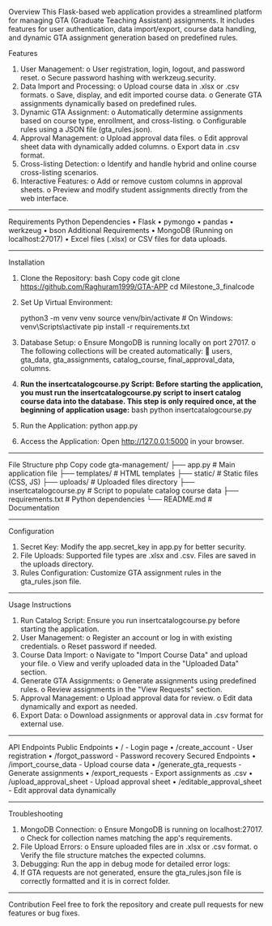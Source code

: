 Overview
This Flask-based web application provides a streamlined platform for managing GTA (Graduate Teaching Assistant) assignments. It includes features for user authentication, data import/export, course data handling, and dynamic GTA assignment generation based on predefined rules.

Features
1.	User Management:
o	User registration, login, logout, and password reset.
o	Secure password hashing with werkzeug.security.
2.	Data Import and Processing:
o	Upload course data in .xlsx or .csv formats.
o	Save, display, and edit imported course data.
o	Generate GTA assignments dynamically based on predefined rules.
3.	Dynamic GTA Assignment:
o	Automatically determine assignments based on course type, enrollment, and cross-listing.
o	Configurable rules using a JSON file (gta_rules.json).
4.	Approval Management:
o	Upload approval data files.
o	Edit approval sheet data with dynamically added columns.
o	Export data in .csv format.
5.	Cross-listing Detection:
o	Identify and handle hybrid and online course cross-listing scenarios.
6.	Interactive Features:
o	Add or remove custom columns in approval sheets.
o	Preview and modify student assignments directly from the web interface.
________________________________________
Requirements
Python Dependencies
•	Flask
•	pymongo
•	pandas
•	werkzeug
•	bson
Additional Requirements
•	MongoDB (Running on localhost:27017)
•	Excel files (.xlsx) or CSV files for data uploads.
________________________________________
Installation
1.	Clone the Repository:
    bash
    Copy code
    git clone https://github.com/Raghuram1999/GTA-APP 
    cd Milestone_3_finalcode
2.	Set Up Virtual Environment:
    
    python3 -m venv venv
    source venv/bin/activate  # On Windows: venv\Scripts\activate
    pip install -r requirements.txt
3.	Database Setup:
    o	Ensure MongoDB is running locally on port 27017.
    o	The following collections will be created automatically:
	users, gta_data, gta_assignments, catalog_course, final_approval_data, columns.
4.	**Run the insertcatalogcourse.py Script: Before starting the application, you must run the insertcatalogcourse.py script to insert catalog course data into the database. This step is only required once, at the beginning of application usage:**
    bash
    python insertcatalogcourse.py
5.	Run the Application:
    python app.py
6.	Access the Application: Open http://127.0.0.1:5000 in your browser.
________________________________________
File Structure
php
Copy code
gta-management/
├── app.py                # Main application file
├── templates/            # HTML templates
├── static/               # Static files (CSS, JS)
├── uploads/              # Uploaded files directory
├── insertcatalogcourse.py # Script to populate catalog course data
├── requirements.txt      # Python dependencies
└── README.md             # Documentation
________________________________________
Configuration
1.	Secret Key: Modify the app.secret_key in app.py for better security.
2.	File Uploads: Supported file types are .xlsx and .csv. Files are saved in the uploads directory.
3.	Rules Configuration: Customize GTA assignment rules in the gta_rules.json file.
________________________________________
Usage Instructions
1.	Run Catalog Script: Ensure you run insertcatalogcourse.py before starting the application.
2.	User Management:
    o	Register an account or log in with existing credentials.
    o	Reset password if needed.
3.	Course Data Import:
    o	Navigate to "Import Course Data" and upload your file.
    o	View and verify uploaded data in the "Uploaded Data" section.
4.	Generate GTA Assignments:
    o	Generate assignments using predefined rules.
    o	Review assignments in the "View Requests" section.
5.	Approval Management:
    o	Upload approval data for review.
    o	Edit data dynamically and export as needed.
6.	Export Data:
    o	Download assignments or approval data in .csv format for external use.
________________________________________
API Endpoints
Public Endpoints
•	/ - Login page
•	/create_account - User registration
•	/forgot_password - Password recovery
Secured Endpoints
•	/import_course_data - Upload course data
•	/generate_gta_requests - Generate assignments
•	/export_requests - Export assignments as .csv
•	/upload_approval_sheet - Upload approval sheet
•	/editable_approval_sheet - Edit approval data dynamically
________________________________________
Troubleshooting
1.	MongoDB Connection:
    o	Ensure MongoDB is running on localhost:27017.
    o	Check for collection names matching the app's requirements.
2.	File Upload Errors:
    o	Ensure uploaded files are in .xlsx or .csv format.
    o	Verify the file structure matches the expected columns.
3.	Debugging: Run the app in debug mode for detailed error logs:
4.  If GTA requests are not generated, ensure the gta_rules.json file is correctly formatted and it is in correct folder.
________________________________________
Contribution
Feel free to fork the repository and create pull requests for new features or bug fixes.

